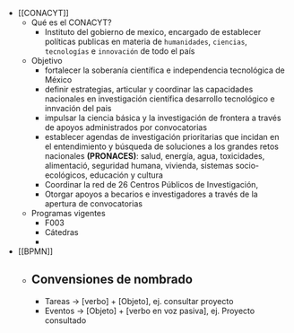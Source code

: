 - [[CONACYT]]
	- Qué es el CONACYT?
		- Instituto del gobierno de mexico, encargado de establecer políticas publicas en materia de `humanidades`, `ciencias`, `tecnologías` e `innovación` de todo el país
	- Objetivo
		- fortalecer la soberanía científica e independencia tecnológica de México
		- definir estrategias, articular y coordinar las capacidades nacionales en investigación científica desarrollo tecnológico e innvación del pais
		- impulsar la ciencia básica y la investigación de frontera a través de apoyos administrados por convocatorias
		- establecer agendas de investigación prioritarias que incidan en el entendimiento y búsqueda de soluciones a los grandes retos nacionales **(PRONACES)**:  salud, energía, agua, toxicidades, alimentació, seguridad humana, vivienda, sistemas socio-ecológicos, educación y cultura
		- Coordinar la red de 26 Centros Públicos de Investigación,
		- Otorgar apoyos a becarios e investigadores a través de la apertura de convocatorias
	- Programas vigentes
		- F003
		- Cátedras
		-
- [[BPMN]]
	- Convensiones de nombrado
		-
		- Tareas -> [verbo] + [Objeto], ej. consultar proyecto
		- Eventos -> [Objeto] + [verbo en voz pasiva], ej. Proyecto consultado